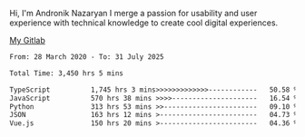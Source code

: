 Hi, I'm Andronik Nazaryan
I merge a passion for usability and user experience with technical knowledge to create cool digital experiences.

[My Gitlab](https://gitlab.com/anridev24)

<!--START_SECTION:waka-->

```txt
From: 28 March 2020 - To: 31 July 2025

Total Time: 3,450 hrs 5 mins

TypeScript          1,745 hrs 3 mins>>>>>>>>>>>>>------------   50.58 %
JavaScript          570 hrs 38 mins >>>>---------------------   16.54 %
Python              313 hrs 53 mins >>-----------------------   09.10 %
JSON                163 hrs 12 mins >------------------------   04.73 %
Vue.js              150 hrs 20 mins >------------------------   04.36 %
```

<!--END_SECTION:waka-->
